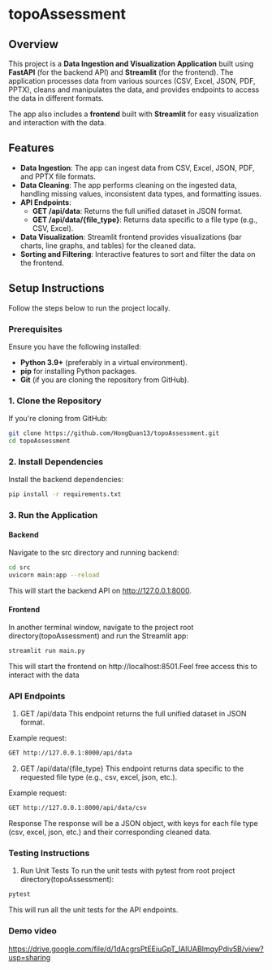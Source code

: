 # topoAssessment

## Overview

This project is a **Data Ingestion and Visualization Application** built using **FastAPI** (for the backend API) and **Streamlit** (for the frontend). The application processes data from various sources (CSV, Excel, JSON, PDF, PPTX), cleans and manipulates the data, and provides endpoints to access the data in different formats.

The app also includes a **frontend** built with **Streamlit** for easy visualization and interaction with the data.

## Features

- **Data Ingestion**: The app can ingest data from CSV, Excel, JSON, PDF, and PPTX file formats.
- **Data Cleaning**: The app performs cleaning on the ingested data, handling missing values, inconsistent data types, and formatting issues.
- **API Endpoints**:
  - **GET /api/data**: Returns the full unified dataset in JSON format.
  - **GET /api/data/{file_type}**: Returns data specific to a file type (e.g., CSV, Excel).
- **Data Visualization**: Streamlit frontend provides visualizations (bar charts, line graphs, and tables) for the cleaned data.
- **Sorting and Filtering**: Interactive features to sort and filter the data on the frontend.

## Setup Instructions

Follow the steps below to run the project locally.

### Prerequisites

Ensure you have the following installed:

- **Python 3.9+** (preferably in a virtual environment).
- **pip** for installing Python packages.
- **Git** (if you are cloning the repository from GitHub).

### 1. Clone the Repository

If you're cloning from GitHub:

```bash
git clone https://github.com/HongQuan13/topoAssessment.git
cd topoAssessment
```

### 2. Install Dependencies
Install the backend dependencies:
```bash
pip install -r requirements.txt
```
### 3. Run the Application
#### Backend
Navigate to the src directory and running backend:
```bash
cd src 
uvicorn main:app --reload
```
This will start the backend API on http://127.0.0.1:8000.

#### Frontend
In another terminal window, navigate to the project root directory(topoAssessment) and run the Streamlit app:
```bash
streamlit run main.py
```
This will start the frontend on http://localhost:8501.Feel free access this to interact with the data

### API Endpoints
1. GET /api/data
This endpoint returns the full unified dataset in JSON format.

Example request:

```bash
GET http://127.0.0.1:8000/api/data
```
2. GET /api/data/{file_type}
This endpoint returns data specific to the requested file type (e.g., csv, excel, json, etc.).

Example request:

```bash
GET http://127.0.0.1:8000/api/data/csv
```
Response
The response will be a JSON object, with keys for each file type (csv, excel, json, etc.) and their corresponding cleaned data.

### Testing Instructions
1. Run Unit Tests
To run the unit tests with pytest from root project directory(topoAssessment):

```bash
pytest
```
This will run all the unit tests for the API endpoints.

### Demo video

https://drive.google.com/file/d/1dAcgrsPtEEiuGpT_IAIUABImqyPdiv5B/view?usp=sharing




